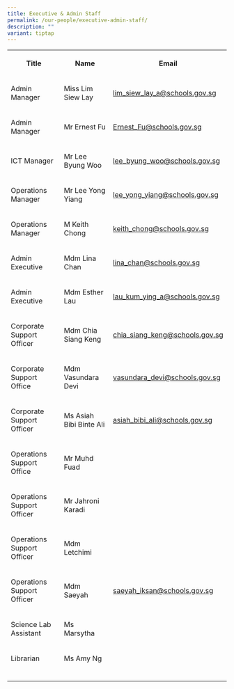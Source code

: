 ```yaml
---
title: Executive & Admin Staff
permalink: /our-people/executive-admin-staff/
description: ""
variant: tiptap
---
```

<table style="minWidth: 75px">
<colgroup>
<col>
<col>
<col>
</colgroup>
<tbody>
<tr>
<th rowspan="1" colspan="1">
<p>Title</p>
</th>
<th rowspan="1" colspan="1">
<p>Name</p>
</th>
<th rowspan="1" colspan="1">
<p>Email</p>
</th>
</tr>
<tr>
<td rowspan="1" colspan="1">
<p>Admin Manager</p>
</td>
<td rowspan="1" colspan="1">
<p>Miss Lim Siew Lay</p>
</td>
<td rowspan="1" colspan="1">
<p><a href="mailto:lim_siew_lay_a@schools.gov.sg" rel="noopener nofollow" target="_blank">lim_siew_lay_a@schools.gov.sg</a>
</p>
</td>
</tr>
<tr>
<td rowspan="1" colspan="1">
<p>Admin Manager</p>
</td>
<td rowspan="1" colspan="1">
<p>Mr Ernest Fu</p>
</td>
<td rowspan="1" colspan="1">
<p><a href="mailto:Ernest_Fu@schools.gov.sg" rel="noopener nofollow" target="_blank">Ernest_Fu@schools.gov.sg</a>
</p>
</td>
</tr>
<tr>
<td rowspan="1" colspan="1">
<p>ICT Manager</p>
</td>
<td rowspan="1" colspan="1">
<p>Mr Lee Byung Woo</p>
</td>
<td rowspan="1" colspan="1">
<p><a href="mailto:lee_byung_woo@schools.gov.sg" rel="noopener nofollow" target="_blank">lee_byung_woo@schools.gov.sg</a>
</p>
</td>
</tr>
<tr>
<td rowspan="1" colspan="1">
<p>Operations Manager</p>
</td>
<td rowspan="1" colspan="1">
<p>Mr Lee Yong Yiang</p>
</td>
<td rowspan="1" colspan="1">
<p><a href="mailto:lee_yong_yiang@schools.gov.sg" rel="noopener nofollow" target="_blank">lee_yong_yiang@schools.gov.sg</a>
</p>
</td>
</tr>
<tr>
<td rowspan="1" colspan="1">
<p>Operations Manager</p>
</td>
<td rowspan="1" colspan="1">
<p>M Keith Chong</p>
</td>
<td rowspan="1" colspan="1">
<p><a href="mailto:keith_chong@schools.gov.sg" rel="noopener nofollow" target="_blank">keith_chong@schools.gov.sg</a>
</p>
</td>
</tr>
<tr>
<td rowspan="1" colspan="1">
<p>Admin Executive</p>
</td>
<td rowspan="1" colspan="1">
<p>Mdm Lina Chan</p>
</td>
<td rowspan="1" colspan="1">
<p><a href="mailto:lina_chan@schools.gov.sg" rel="noopener nofollow" target="_blank">lina_chan@schools.gov.sg</a>
</p>
</td>
</tr>
<tr>
<td rowspan="1" colspan="1">
<p>Admin Executive</p>
</td>
<td rowspan="1" colspan="1">
<p>Mdm Esther Lau</p>
</td>
<td rowspan="1" colspan="1">
<p><a href="mailto:lau_kum_ying_a@schools.gov.sg" rel="noopener nofollow" target="_blank">lau_kum_ying_a@schools.gov.sg</a>
</p>
</td>
</tr>
<tr>
<td rowspan="1" colspan="1">
<p>Corporate Support Officer</p>
</td>
<td rowspan="1" colspan="1">
<p>Mdm Chia Siang Keng</p>
</td>
<td rowspan="1" colspan="1">
<p><a href="mailto:chia_siang_keng@schools.gov.sg" rel="noopener nofollow" target="_blank">chia_siang_keng@schools.gov.sg</a>
</p>
</td>
</tr>
<tr>
<td rowspan="1" colspan="1">
<p>Corporate Support Office</p>
</td>
<td rowspan="1" colspan="1">
<p>Mdm Vasundara Devi</p>
</td>
<td rowspan="1" colspan="1">
<p><a href="mailto:vasundara_devi@schools.gov.sg" rel="noopener nofollow" target="_blank">vasundara_devi@schools.gov.sg</a>
</p>
</td>
</tr>
<tr>
<td rowspan="1" colspan="1">
<p>Corporate Support Officer</p>
</td>
<td rowspan="1" colspan="1">
<p>Ms Asiah Bibi Binte Ali</p>
</td>
<td rowspan="1" colspan="1">
<p><a href="mailto:asiah_bibi_ali@schools.gov.sg" rel="noopener nofollow" target="_blank">asiah_bibi_ali@schools.gov.sg</a>
</p>
<p></p>
</td>
</tr>
<tr>
<td rowspan="1" colspan="1">
<p>Operations Support Office</p>
</td>
<td rowspan="1" colspan="1">
<p>Mr Muhd Fuad</p>
</td>
<td rowspan="1" colspan="1">
<p></p>
</td>
</tr>
<tr>
<td rowspan="1" colspan="1">
<p>Operations Support Officer</p>
</td>
<td rowspan="1" colspan="1">
<p>Mr Jahroni Karadi</p>
</td>
<td rowspan="1" colspan="1">
<p></p>
</td>
</tr>
<tr>
<td rowspan="1" colspan="1">
<p>Operations Support Officer</p>
</td>
<td rowspan="1" colspan="1">
<p>Mdm Letchimi</p>
</td>
<td rowspan="1" colspan="1">
<p></p>
</td>
</tr>
<tr>
<td rowspan="1" colspan="1">
<p>Operations Support Officer</p>
</td>
<td rowspan="1" colspan="1">
<p>Mdm Saeyah</p>
</td>
<td rowspan="1" colspan="1">
<p><a href="mailto:saeyah_iksan@schools.gov.sg" rel="noopener nofollow" target="_blank">saeyah_iksan@schools.gov.sg</a>
</p>
</td>
</tr>
<tr>
<td rowspan="1" colspan="1">
<p>Science Lab Assistant</p>
</td>
<td rowspan="1" colspan="1">
<p>Ms Marsytha</p>
</td>
<td rowspan="1" colspan="1">
<p></p>
</td>
</tr>
<tr>
<td rowspan="1" colspan="1">
<p>Librarian</p>
</td>
<td rowspan="1" colspan="1">
<p>Ms Amy Ng</p>
</td>
<td rowspan="1" colspan="1">
<p></p>
</td>
</tr>
<tr>
<td rowspan="1" colspan="1">
<p></p>
</td>
<td rowspan="1" colspan="1">
<p></p>
</td>
<td rowspan="1" colspan="1">
<p></p>
</td>
</tr>
</tbody>
</table>
<p></p>